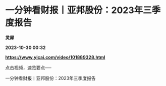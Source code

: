 # 一分钟看财报丨亚邦股份：2023年三季度报告
**灵犀**

**2023-10-30 00:32**

**https://www.yicai.com/video/101889328.html**

点击视频，速览要点──

一分钟看财报丨亚邦股份：2023年三季度报告